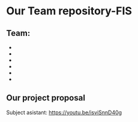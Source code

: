 # Our Team repository-FIS
## Team:
-
-
-
-
-
-

## Our project proposal

Subject asistant: https://youtu.be/isviSnnD40g
